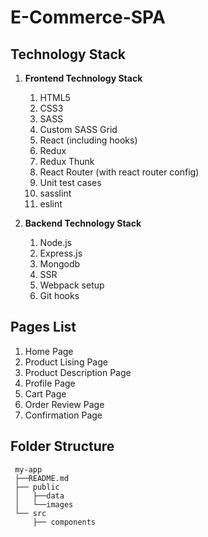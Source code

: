# E-Commerce-SPA #

## Technology Stack ##

1. __Frontend Technology Stack__
    1. HTML5
    2. CSS3
    3. SASS
    4. Custom SASS Grid
    5. React (including hooks)
    6. Redux
    7. Redux Thunk
    8. React Router (with react router config)
    9. Unit test cases
    10. sasslint
    11. eslint


2. __Backend Technology Stack__
    1. Node.js
    2. Express.js
    3. Mongodb
    3. SSR
    4. Webpack setup
    5. Git hooks

## Pages List ##

1. Home Page
2. Product Lising Page
3. Product Description Page
4. Profile Page
5. Cart Page
6. Order Review Page
7. Confirmation Page

## Folder Structure ##

```
 my-app
 ├──README.md
 ├── public
 │   ├──data
 │   └──images
 └── src
     ├── components
```